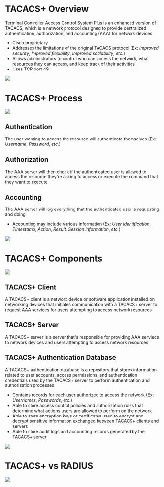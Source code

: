 # TACACS+ Overview

Terminal Controller Access Control System Plus is an enhanced version of TACACS, which is a network protocol designed to provide centralized authentication, authorization, and accounting (AAA) for network devices 

* Cisco proprietary
* Addresses the limitations of the original TACACS protocol (Ex: *Improved security*, *Improved flexibility*, *Improved scalability*, *etc.*)
* Allows administrators to control who can access the network, what resources they can access, and keep track of their activities
* Uses TCP port 49

![](https://github.com/JonmarCorpuz/SecondBrain/blob/main/Assets/Whitespace.png)

# TACACS+ Process

![](https://github.com/JonmarCorpuz/SecondBrain/blob/main/Assets/dfbhbhdhvdhlvdsdhvdhvdsvhk.jpg)

## Authentication

The user wanting to access the resource will authenticate themselves (Ex: *Username*, *Password*, *etc.*)

## Authorization

The AAA server will then check if the authenticated user is allowed to access the resource they're asking to access or execute the command that they want to execute

## Accounting

The AAA server will log everything that the authenticated user is requesting and doing

* Accounting may include various information (Ex: *User identification*, *Timestamp*, *Action*, *Result*, *Session information*, *etc.*)

![](https://github.com/JonmarCorpuz/SecondBrain/blob/main/Assets/Whitespace.png)

# TACACS+ Components

![](https://github.com/JonmarCorpuz/SecondBrain/blob/main/Assets/nndjogdsgonsingig0ni0gnn0rg.jpg)

## TACACS+ Client

A TACACS+ client is a network device or software application installed on networking devices that initiates communication with a TACACS+ server to request AAA services for users attempting to access network resources

## TACACS+ Server

A TACACS+ server is a server that's responsible for providing AAA serviecs to network devices and users attempting to access network resources

## TACACS+ Authentication Database

A TACACS+ authentication database is a repository that stores information related to user accounts, access permissions, and authentication credentials used by the TACACS+ server to perform authentication and authorization processes

* Contains records for each user authorized to access the network (Ex: *Usernames*, *Passwords*, *etc.*)
* Able to store access control policies and authorization rules that determine what actions users are allowed to perform on the network
* Able to store encryption keys or certificates used to encrypt and decrypt sensitive information exchanged between TACACS+ clients and servers
* Able to store audit logs and accounting records generated by the TACACS+ server

![](https://github.com/JonmarCorpuz/SecondBrain/blob/main/Assets/Whitespace.png)

# TACACS+ vs RADIUS

![](https://github.com/JonmarCorpuz/SecondBrain/blob/main/Assets/dnogfnodsnknkpnkpvds.png)
